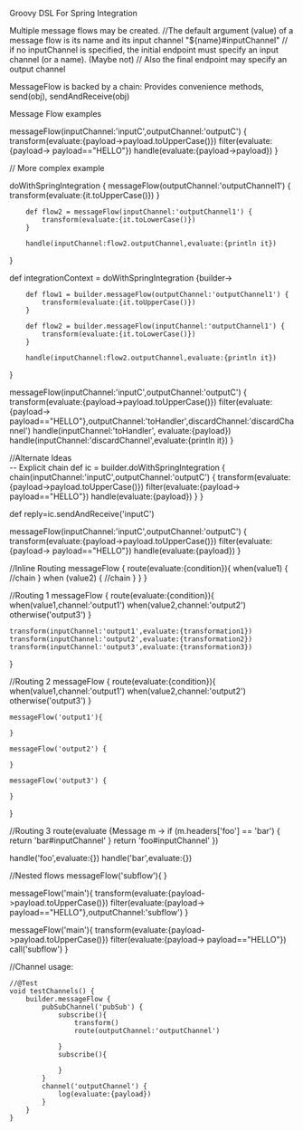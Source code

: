 Groovy DSL For Spring Integration

Multiple message flows may be created. 
//The default argument (value) of a message flow is its name and its input channel "${name}#inputChannel"
// if no inputChannel is specified, the initial endpoint must specify an input channel (or a name). (Maybe not)
// Also the final endpoint may specify an output channel


MessageFlow is backed by a chain: Provides convenience methods, send(obj), sendAndReceive(obj)




Message Flow examples

messageFlow(inputChannel:'inputC',outputChannel:'outputC') {
	 transform(evaluate:{payload->payload.toUpperCase()})
	 filter(evaluate:{payload-> payload=="HELLO"})
	 handle(evaluate:{payload->payload})
}

// More complex example

doWithSpringIntegration {
		messageFlow(outputChannel:'outputChannel1') {
			transform(evaluate:{it.toUpperCase()})
		}
		
		def flow2 = messageFlow(inputChannel:'outputChannel1') {
			transform(evaluate:{it.toLowerCase()})
		}
		
		handle(inputChannel:flow2.outputChannel,evaluate:{println it})
}

def integrationContext = doWithSpringIntegration {builder->
   		
   		def flow1 = builder.messageFlow(outputChannel:'outputChannel1') {
			transform(evaluate:{it.toUpperCase()})
		}
		
		def flow2 = builder.messageFlow(inputChannel:'outputChannel1') {
			transform(evaluate:{it.toLowerCase()})
		}
		
		handle(inputChannel:flow2.outputChannel,evaluate:{println it})
}

messageFlow(inputChannel:'inputC',outputChannel:'outputC') {
	 transform(evaluate:{payload->payload.toUpperCase()})
	 filter(evaluate:{payload-> payload=="HELLO"},outputChannel:'toHandler',discardChannel:'discardChannel')
	 handle(inputChannel:'toHandler', evaluate:{payload})
	 handle(inputChannel:'discardChannel',evaluate:{println it})
}

//Alternate Ideas  
 -- Explicit chain
def ic = builder.doWithSpringIntegration  {
	chain(inputChannel:'inputC',outputChannel:'outputC') {
	 transform(evaluate:{payload->payload.toUpperCase()})
	 filter(evaluate:{payload-> payload=="HELLO"})
	 handle(evaluate:{payload})
	}
}

def reply=ic.sendAndReceive('inputC')



messageFlow(inputChannel:'inputC',outputChannel:'outputC') {
	 transform(evaluate:{payload->payload.toUpperCase()})
	 filter(evaluate:{payload-> payload=="HELLO"})
	 handle(evaluate:{payload})
}

//Inline Routing
messageFlow {
	route(evaluate:{condition}){
		when(value1) {
			//chain
		}
		when (value2) {
			//chain
		}
	}
}

//Routing 1
messageFlow {
	route(evaluate:{condition}){
		when(value1,channel:'output1') 
		when(value2,channel:'output2')
		otherwise('output3') 
	}
	
	transform(inputChannel:'output1',evaluate:{transformation1})
	transform(inputChannel:'output2',evaluate:{transformation2})
	transform(inputChannel:'output3',evaluate:{transformation3})
}

//Routing 2
messageFlow {
	route(evaluate:{condition}){
		when(value1,channel:'output1') 
		when(value2,channel:'output2')
		otherwise('output3') 
	}
	
	messageFlow('output1'){
	
	}
	
	messageFlow('output2') {
	
	}
	
	messageFlow('output3') {
	
	}
}


//Routing 3
route(evaluate {Message m ->
   if (m.headers['foo'] == 'bar') {
   	return 'bar#inputChannel'
   } 
   return 'foo#inputChannel'
})

handle('foo',evaluate:{})
handle('bar',evaluate:{})


//Nested flows
messageFlow('subflow'){
}

messageFlow('main'){
   transform(evaluate:{payload->payload.toUpperCase()})
   filter(evaluate:{payload-> payload=="HELLO"},outputChannel:'subflow')
}

messageFlow('main'){
   transform(evaluate:{payload->payload.toUpperCase()})
   filter(evaluate:{payload-> payload=="HELLO"})
   call('subflow')
}

//Channel usage:

	//@Test
	void testChannels() {
		builder.messageFlow {
			pubSubChannel('pubSub') {
				subscribe(){
					transform()
					route(outputChannel:'outputChannel')
					
				}
				subscribe(){
					
				}
			}
			channel('outputChannel') {
				log(evaluate:{payload})
			}
		}
	}


